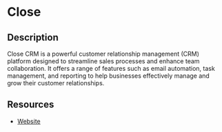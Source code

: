 # Close

## Description

Close CRM is a powerful customer relationship management (CRM) platform designed to streamline sales processes and enhance team collaboration. It offers a range of features such as email automation, task management, and reporting to help businesses effectively manage and grow their customer relationships.

## Resources

- [Website](close.com)
